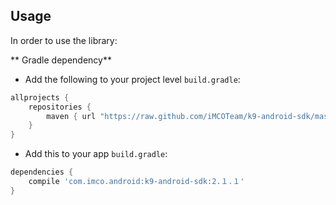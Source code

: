 Usage
-----

In order to use the library:

** Gradle dependency** 

  -  Add the following to your project level `build.gradle`:
 
```gradle
allprojects {
	repositories {
		maven { url "https://raw.github.com/iMCOTeam/k9-android-sdk/master" }
	}
}
```
  -  Add this to your app `build.gradle`:
 
```gradle
dependencies {
	compile 'com.imco.android:k9-android-sdk:2.１.１'
}
```
